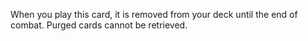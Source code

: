 When you play this card, it is removed from your deck until the end of combat. Purged cards cannot be retrieved.